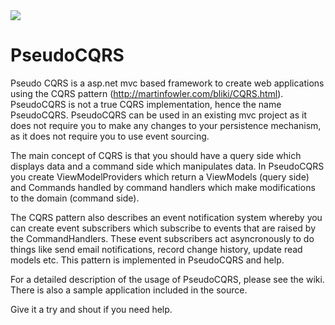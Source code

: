 <a href="http://buildserver.spawtz.com:8000/viewType.html?buildTypeId=PseudoCQRS_Ci&guest=1">
<img src="http://buildserver.spawtz.com:8000/app/rest/builds/buildType:(id:PseudoCQRS_Ci)/statusIcon"/>
</a>


PseudoCQRS
==========

Pseudo CQRS is a asp.net mvc based framework to create web applications using the CQRS pattern (http://martinfowler.com/bliki/CQRS.html). PseudoCQRS is not a true CQRS implementation, hence the name PseudoCQRS. PseudoCQRS can be used in an existing mvc project as it does not require you to make any changes to your persistence mechanism, as it does not require you to use event sourcing.

The main concept of CQRS is that you should have a query side which displays data and a command side which manipulates data.  In PseudoCQRS you create ViewModelProviders which return a ViewModels (query side) and Commands handled by command handlers which make modifications to the domain (command side). 

The CQRS pattern also describes an event notification system whereby you can create event subscribers which subscribe to events that are raised by the CommandHandlers.  These event subscribers act asyncronously to do things like send email notifications, record change history, update read models etc.  This pattern is implemented in PseudoCQRS and help.

For a detailed description of the usage of PseudoCQRS, please see the wiki.  There is also a sample application included in the source.

Give it a try and shout if you need help.
